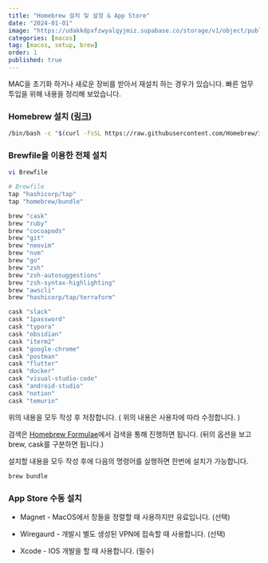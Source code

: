 ```yaml
---
title: "Homebrew 설치 및 설정 & App Store"
date: "2024-01-01"
image: "https://udakkdpxfzwyalqyjmiz.supabase.co/storage/v1/object/public/images/blog-macos.png"
categories: [macos]
tag: [macos, setup, brew]
order: 1
published: true
---
```


MAC을 초기화 하거나 새로운 장비를 받아서 재설치 하는 경우가 있습니다. 빠른 업무 투입을 위해 내용을 정리해 보았습니다.

### Homebrew 설치 (<a href="https://brew.sh/" target="_blank" rel="noreferrer noopener">링크</a>)

```bash
/bin/bash -c "$(curl -fsSL https://raw.githubusercontent.com/Homebrew/install/HEAD/install.sh)"
```

### Brewfile을 이용한 전체 설치

```bash
vi Brewfile
```

```bash
# Brewfile
tap "hashicorp/tap"
tap "homebrew/bundle"

brew "cask"
brew "ruby"
brew "cocoapods"
brew "git"
brew "neovim"
brew "nvm"
brew "go"
brew "zsh"
brew "zsh-autosuggestions"
brew "zsh-syntax-highlighting"
brew "awscli"
brew "hashicorp/tap/terraform"

cask "slack"
cask "1password"
cask "typora"
cask "obsidian"
cask "iterm2"
cask "google-chrome"
cask "postman"
cask "flutter"
cask "docker"
cask "visual-studio-code"
cask "android-studio"
cask "notion"
cask "temurin"
```

위의 내용을 모두 작성 후 저장합니다. ( 위의 내용은 사용자에 따라 수정합니다. )

검색은 <a href="https://formulae.brew.sh/" target="_blank" rel="noreferrer noopener">Homebrew Formulae</a>에서 검색을 통해 진행하면 됩니다. (뒤의 옵션을 보고 brew, cask를 구분하면 됩니다.)

설치할 내용을 모두 작성 후에 다음의 명령어를 실행하면 한번에 설치가 가능합니다.

```bash
brew bundle
```

### App Store 수동 설치

- Magnet - MacOS에서 창들을 정렬할 때 사용하지만 유료입니다. (선택)

- Wiregaurd - 개발시 별도 생성된 VPN에 접속할 때 사용합니다. (선택)

- Xcode - IOS 개발을 할 때 사용합니다. (필수)
